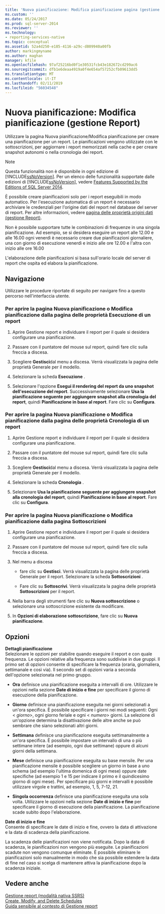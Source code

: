 ```yaml
---
title: 'Nuova pianificazione: Modifica pianificazione pagina (gestione Report) | Microsoft Docs'
ms.custom: ''
ms.date: 05/24/2017
ms.prod: sql-server-2014
ms.reviewer: ''
ms.technology:
- reporting-services-native
ms.topic: conceptual
ms.assetid: 52a4d250-e185-4116-a29c-d809940a00fb
author: markingmyname
ms.author: maghan
manager: kfile
ms.openlocfilehash: 97af25216bd0f1e30531fcb43e182672cd299ac6
ms.sourcegitcommit: dfb1e6deaa4919a0f4e654af57252cfb09613dd5
ms.translationtype: MT
ms.contentlocale: it-IT
ms.lasthandoff: 02/11/2019
ms.locfileid: "56034548"
---
```

# <a name="new-schedule-edit-schedule-page-report-manager"></a>Nuova pianificazione: Modifica pianificazione (gestione Report)
  Utilizzare la pagina Nuova pianificazione/Modifica pianificazione per creare una pianificazione per un report. Le pianificazioni vengono utilizzate con le sottoscrizioni, per aggiornare i report memorizzati nella cache e per creare snapshot autonomi o nella cronologia dei report.  
  
> [!NOTE]  
>  Questa funzionalità non è disponibile in ogni edizione di [!INCLUDE[ssNoVersion](../includes/ssnoversion-md.md)]. Per un elenco delle funzionalità supportate dalle edizioni di [!INCLUDE[ssNoVersion](../includes/ssnoversion-md.md)], vedere [Features Supported by the Editions of SQL Server 2014](../../2014/getting-started/features-supported-by-the-editions-of-sql-server-2014.md).  
  
 È possibile creare pianificazioni solo per i report eseguibili in modo automatico. Per l'esecuzione automatica di un report è necessario archiviare le credenziali per l'origine dati del report nel database del server di report. Per altre informazioni, vedere [pagina delle proprietà origini dati &#40;gestione Report&#41;](../../2014/reporting-services/data-sources-properties-page-report-manager.md).  
  
 Non è possibile supportare tutte le combinazioni di frequenze in una singola pianificazione. Ad esempio, se si desidera eseguire un report alle 12.00 e alle 16.00 ogni venerdì è necessario creare due pianificazioni giornaliere, una con giorno di esecuzione venerdì e inizio alle ore 12.00 e l'altra con inizio alle ore 16.00  
  
 L'elaborazione delle pianificazioni si basa sull'orario locale del server di report che ospita ed elabora la pianificazione.  
  
## <a name="navigation"></a>Navigazione  
 Utilizzare le procedure riportate di seguito per navigare fino a questo percorso nell'interfaccia utente.  
  
### <a name="to-open-the-new-schedule-or-edit-schedule-page-from-the-execution-properties-page-of-a-report"></a>Per aprire la pagina Nuova pianificazione o Modifica pianificazione dalla pagina delle proprietà Esecuzione di un report  
  
1.  Aprire Gestione report e individuare il report per il quale si desidera configurare una pianificazione.  
  
2.  Passare con il puntatore del mouse sul report, quindi fare clic sulla freccia a discesa.  
  
3.  Scegliere **Gestisci**dal menu a discesa. Verrà visualizzata la pagina delle proprietà Generale per il modello.  
  
4.  Selezionare la scheda **Esecuzione** .  
  
5.  Selezionare l'opzione **Esegui il rendering del report da uno snapshot dell'esecuzione del report**. Successivamente selezionare **Usa la pianificazione seguente per aggiungere snapshot alla cronologia del report**, quindi **Pianificazione in base al report**. Fare clic su **Configura**.  
  
### <a name="to-open-the-new-schedule-or-edit-schedule-page-from-the-history-properties-page-of-a-report"></a>Per aprire la pagina Nuova pianificazione o Modifica pianificazione dalla pagina delle proprietà Cronologia di un report  
  
1.  Aprire Gestione report e individuare il report per il quale si desidera configurare una pianificazione.  
  
2.  Passare con il puntatore del mouse sul report, quindi fare clic sulla freccia a discesa.  
  
3.  Scegliere **Gestisci**dal menu a discesa. Verrà visualizzata la pagina delle proprietà Generale per il modello.  
  
4.  Selezionare la scheda **Cronologia** .  
  
5.  Selezionare **Usa la pianificazione seguente per aggiungere snapshot alla cronologia del report**, quindi **Pianificazione in base al report**. Fare clic su **Configura**.  
  
### <a name="to-open-the-new-schedule-or-edit-schedule-page-from-the-subscriptions-page"></a>Per aprire la pagina Nuova pianificazione o Modifica pianificazione dalla pagina Sottoscrizioni  
  
1.  Aprire Gestione report e individuare il report per il quale si desidera configurare una pianificazione.  
  
2.  Passare con il puntatore del mouse sul report, quindi fare clic sulla freccia a discesa.  
  
3.  Nel menu a discesa  
  
    -   fare clic su **Gestisci**. Verrà visualizzata la pagina delle proprietà Generale per il report. Selezionare la scheda **Sottoscrizioni** .  
  
    -   Fare clic su **Sottoscrivi**. Verrà visualizzata la pagina delle proprietà **Sottoscrizioni** per il report.  
  
4.  Nella barra degli strumenti fare clic su **Nuova sottoscrizione** o selezionare una sottoscrizione esistente da modificare.  
  
5.  In **Opzioni di elaborazione sottoscrizione**, fare clic su **Nuova pianificazione**.  
  
## <a name="options"></a>Opzioni  
 **Dettagli pianificazione**  
 Selezionare le opzioni per stabilire quando eseguire il report e con quale frequenza. Le opzioni relative alla frequenza sono suddivise in due gruppi. Il primo set di opzioni consente di specificare la frequenza (oraria, giornaliera, settimanale e così via). Il secondo set di opzioni varia a seconda dell'opzione selezionata nel primo gruppo.  
  
-   **Ora** definisce una pianificazione eseguita a intervalli di ore. Utilizzare le opzioni nella sezione **Date di inizio e fine** per specificare il giorno di esecuzione della pianificazione.  
  
-   **Giorno** definisce una pianificazione eseguita nei giorni selezionati a un'ora specifica. È possibile specificare i giorni nei modi seguenti: Ogni \< *giorno*>, ogni giorno feriale e ogni \< *numero*> giorni. La selezione di un'opzione determina la disattivazione delle altre anche se può sembrare che siano selezionati altri giorni.  
  
-   **Settimana** definisce una pianificazione eseguita settimanalmente a un'ora specifica. È possibile impostare un intervallo di una o più settimane intere (ad esempio, ogni due settimane) oppure di alcuni giorni della settimana.  
  
-   **Mese** definisce una pianificazione eseguita su base mensile. Per una pianificazione mensile è possibile scegliere un giorno in base a uno schema (ad esempio l'ultima domenica di ogni mese) oppure date specifiche (ad esempio 1 e 15 per indicare il primo e il quindicesimo giorno di ogni mese). Per specificare più giorni e intervalli è possibile utilizzare virgole e trattini, ad esempio, 1, 5, 7-12, 21.  
  
-   **Singola occorrenza** definisce una pianificazione eseguita una sola volta. Utilizzare le opzioni nella sezione **Date di inizio e fine** per specificare il giorno di esecuzione della pianificazione. La pianificazione scade subito dopo l'elaborazione.  
  
 **Date di inizio e fine**  
 Consente di specificare le date di inizio e fine, ovvero la data di attivazione e la data di scadenza della pianificazione.  
  
 La scadenza delle pianificazioni non viene notificata. Dopo la data di scadenza, le pianificazioni non vengono più eseguite. Le pianificazioni scadute non vengono comunque eliminate. È possibile eliminare le pianificazioni solo manualmente in modo che sia possibile estendere la data di fine nel caso si scelga di mantenere attiva la pianificazione dopo la scadenza iniziale.  
  
## <a name="see-also"></a>Vedere anche  
 [Gestione report &#40;modalità nativa SSRS&#41;](../../2014/reporting-services/report-manager-ssrs-native-mode.md)   
 [Create, Modify, and Delete Schedules](subscriptions/create-modify-and-delete-schedules.md)   
 [Guida sensibile al contesto di Gestione report](../../2014/reporting-services/report-manager-f1-help.md)  
  
  
